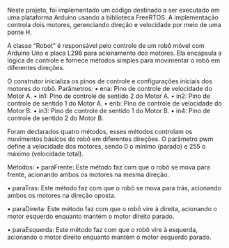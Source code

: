 
Neste projeto, foi implementado um código destinado a ser executado em uma plataforma Arduino usando a biblioteca FreeRTOS. A implementação controla dois motores, gerenciando direção e velocidade por meio de uma ponte H.

A classe “Robot” é responsável pelo controle de um robô móvel com Arduino Uno e placa L298 para acionamento dos motores. Ela encapsula a lógica de controle e fornece métodos simples para movimentar o robô em diferentes direções.

O construtor inicializa os pinos de controle e configurações iniciais dos motores do robô.
Parâmetros:
• ena: Pino de controle de velocidade do Motor A.
• in1: Pino de controle de sentido 2 do Motor A.
• in2: Pino de controle de sentido 1 do Motor A.
• enb: Pino de controle de velocidade do Motor B.
• in3: Pino de controle de sentido 1 do Motor B.
• in4: Pino de controle de sentido 2 do Motor B.

Foram declarados quatro métodos, esses métodos controlam os movimentos básicos do robô em diferentes direções. O parâmetro pwm define a velocidade dos motores, sendo 0 o mínimo (parado) e 255 o máximo (velocidade total).

Métodos:
• paraFrente: Este método faz com que o robô se mova para frente, acionando ambos os motores na mesma direção.

• paraTras: Este método faz com que o robô se mova para trás, acionando ambos os motores na direção oposta.

• paraDireita: Este método faz com que o robô vire à direita, acionando o motor esquerdo enquanto mantém o motor direito parado.

• paraEsquerda: Este método faz com que o robô vire à esquerda, acionando o motor direito enquanto mantém o motor esquerdo parado.
